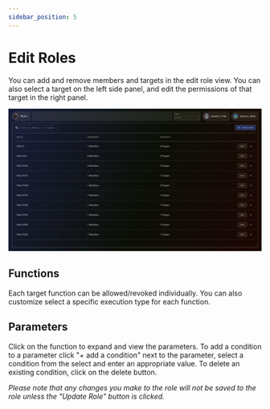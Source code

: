 ```yaml
---
sidebar_position: 5
---
```


# Edit Roles
You can add and remove members and targets in the edit role view. You can also select a target on the left side panel, and edit the permissions of that target in the right panel.

![Edit Role view](/img/tutorial/roles_08.png)

## Functions
Each target function can be allowed/revoked individually. You can also customize select a specific execution type for each function.

## Parameters
Click on the function to expand and view the parameters. To add a condition to a parameter click "+ add a condition" next to the parameter, select a condition from the select and enter an appropriate value. To delete an existing condition, click on the delete button.

*Please note that any changes you make to the role will not be saved to the role unless the "Update Role" button is clicked.*